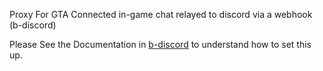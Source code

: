 Proxy For GTA Connected in-game chat relayed to discord via a webhook (b-discord)

Please See the Documentation in [b-discord](https://github.com/SirCryptic/BetterIV/tree/main/b-discord) to understand how to set this up.
